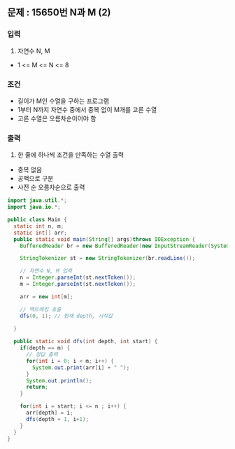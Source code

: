 ## 문제 : 15650번 N과 M (2)

### 입력 
1. 자연수 N, M
- 1 <= M <= N <= 8

### 조건 
- 길이가 M인 수열을 구하는 프로그램 
- 1부터 N까지 자연수 중에서 중복 없이 M개를 고른 수열
- 고른 수열은 오름차순이어야 함 

### 출력 
1. 한 줄에 하나씩 조건을 만족하는 수열 출력 
- 중복 없음 
- 공백으로 구분 
- 사전 순 오름차순으로 출력 

```java
import java.util.*;
import java.io.*;

public class Main {
  static int n, m; 
  static int[] arr; 
  public static void main(String[] args)throws IOException {
    BufferedReader br = new BufferedReader(new InputStreamReader(System.in));

    StringTokenizer st = new StringTokenizer(br.readLine());

    // 자연수 N, M 입력 
    n = Integer.parseInt(st.nextToken());
    m = Integer.parseInt(st.nextToken()); 

    arr = new int[m]; 

    // 백트래킹 호출 
    dfs(0, 1); // 현재 depth, 시작값 
    
  }

  public static void dfs(int depth, int start) {
    if(depth == m) {
      // 정답 출력
      for(int i = 0; i < m; i++) {
        System.out.print(arr[i] + " ");
      }
      System.out.println(); 
      return; 
    }

    for(int i = start; i <= n ; i++) {
      arr[depth] = i; 
      dfs(depth + 1, i+1);
    }
  }
}
```